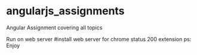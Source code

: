 # angularjs_assignments
Angular Assignment covering all topics

Run on web server
#install web server for chrome status 200 extension
ps: Enjoy

